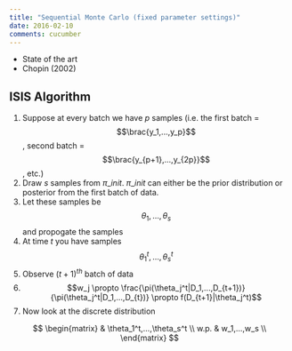 ```yaml
---
title: "Sequential Monte Carlo (fixed parameter settings)"
date: 2016-02-10
comments: cucumber
---
```


- State of the art
- Chopin (2002)

## ISIS Algorithm

1. Suppose at every batch we have $p$ samples (i.e. the first batch = $$\brac{y_1,...,y_p}$$, second batch = $$\brac{y_{p+1},...,y_{2p}}$$, etc.)
2. Draw $s$ samples from $\pi\_{init}$. $\pi\_{init}$ can either be the prior distribution or posterior from the first batch of data.
3. Let these samples be $$\theta_1,...,\theta_s$$ and propogate the samples
4. At time $t$ you have samples $$\theta_1^t,...,\theta_s^t$$
5. Observe $(t+1)^{th}$ batch of data
6. $$w_j \propto \frac{\pi(\theta_j^t|D_1,...,D_{t+1})}{\pi(\theta_j^t|D_1,...,D_{t})} \propto f(D_{t+1}|\theta_j^t)$$
7. Now look at the discrete distribution 

$$
  \begin{matrix}
    & \theta_1^t,...,\theta_s^t \\
    w.p. & w_1,...,w_s \\
  \end{matrix}
$$

